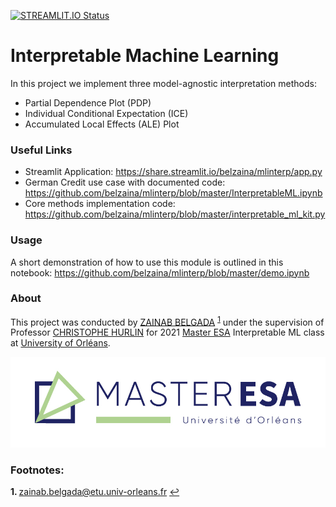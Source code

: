 [![STREAMLIT.IO Status](https://img.shields.io/badge/streamlit.io-up-green?style=for-the-badge)](https://share.streamlit.io/belzaina/mlinterp/app.py)

# Interpretable Machine Learning

In this project we implement three model-agnostic interpretation methods:

  - Partial Dependence Plot (PDP)
  - Individual Conditional Expectation (ICE)
  - Accumulated Local Effects (ALE) Plot
  
### Useful Links

  - Streamlit Application: https://share.streamlit.io/belzaina/mlinterp/app.py
  - German Credit use case with documented code: https://github.com/belzaina/mlinterp/blob/master/InterpretableML.ipynb
  - Core methods implementation code: https://github.com/belzaina/mlinterp/blob/master/interpretable_ml_kit.py
 
### Usage

A short demonstration of how to use this module is outlined in this notebook: https://github.com/belzaina/mlinterp/blob/master/demo.ipynb
  
### About

This project was conducted by [ZAINAB BELGADA](https://fr.linkedin.com/in/za%C3%AFnab-belgada-b1175b1ab) <sup id="a1">[1](#f1)</sup> under the supervision of Professor [CHRISTOPHE HURLIN](https://sites.google.com/view/christophe-hurlin/home?authuser=0) for 2021 [Master ESA](https://www.univ-orleans.fr/deg/masters/ESA/) Interpretable ML class at [University of Orléans](https://www.univ-orleans.fr/fr/univ).


![Master ESA](Logo-couleur-MasterESA-RVB.jpg "Master ESA")     

     
### Footnotes:
     
<b id="f1">1. </b> zainab.belgada@etu.univ-orleans.fr [↩](#a1)